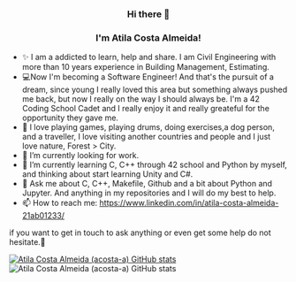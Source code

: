 <h3 align="center">Hi there 🚀</h3>
<h3 align="center">I'm Atila Costa Almeida! </h3>

- ✨ I am a addicted to learn, help and share. I am Civil Engineering with more than 10 years experience in Building Management, Estimating.
- 💻Now I'm becoming a Software Engineer! And that's the pursuit of a dream, since young I really loved this area but something always pushed me back, but now I really on the
way I should always be. I'm a 42 Coding School Cadet and I really enjoy it and really greateful for the opportunity they gave me.
- 🤝 I love playing games, playing drums, doing exercises,a dog person, and a traveller, I love visiting another countries and people and I just love nature, Forest > City. 
- 🔭 I’m currently looking for work.
- 🌱 I’m currently learning  C, C++ through 42 school and Python by myself, and thinking about start learning Unity and C#.
- 💬 Ask me about C, C++, Makefile, Github and a bit about Python and Jupyter. And anything in my repositories and I will do my best to help.
- 📫 How to reach me: https://www.linkedin.com/in/atila-costa-almeida-21ab01233/

if you want to get in touch to ask anything or even get some help do not hesitate.👋

[![Atila Costa Almeida (acosta-a) GitHub stats](https://github-readme-stats.vercel.app/api/top-langs?username=rgenge&hide=scss,stylus,blade,jupyter%20notebook,batchfile,dockerfile,typescript&theme=algolia&show_icons=true)](https://github.com/rgenge)
![Atila Costa Almeida (acosta-a) GitHub stats](https://github-readme-stats.vercel.app/api/top-langs/?username=rgenge)
